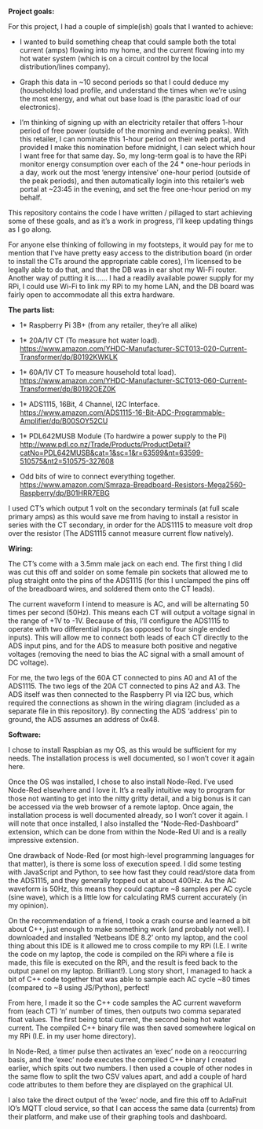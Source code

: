<B>Project goals:</B>
<P>
For this project, I had a couple of simple(ish) goals that I wanted to achieve:
  
- I wanted to build something cheap that could sample both the total current (amps) flowing into my home, and the current flowing into my hot water system (which is on a circuit control by the local distribution/lines company). 

- Graph this data in ~10 second periods so that I could deduce my (households) load profile, and understand the times when we’re using the most energy, and what out base load is (the parasitic load of our electronics).

- I’m thinking of signing up with an electricity retailer that offers 1-hour period of free power (outside of the morning and evening peaks). With this retailer, I can nominate this 1-hour period on their web portal, and provided I make this nomination before midnight, I can select which hour I want free for that same day. So, my long-term goal is to have the RPi monitor energy consumption over each of the 24 * one-hour periods in a day, work out the most ‘energy intensive’ one-hour period (outside of the peak periods), and then automatically login into this retailer’s web portal at ~23:45 in the evening, and set the free one-hour period on my behalf. 

</P>
This repository contains the code I have written / pillaged to start achieving some of these goals, and as it’s a work in progress, I’ll keep updating things as I go along.
<P>
For anyone else thinking of following in my footsteps, it would pay for me to mention that I’ve have pretty easy access to the distribution board (in order to install the CTs around the appropriate cable cores), I’m licensed to be legally able to do that, and that the DB was in ear shot my Wi-Fi router. Another way of putting it is…… I had a readily available power supply for my RPi, I could use Wi-Fi to link my RPi to my home LAN, and the DB board was fairly open to accommodate all this extra hardware.
</P>
<B>The parts list:</B>
<P>
  
-	1* Raspberry Pi 3B+ (from any retailer, they’re all alike)

-	1* 20A/1V CT (To measure hot water load).
https://www.amazon.com/YHDC-Manufacturer-SCT013-020-Current-Transformer/dp/B0192KWKLK

-	1* 60A/1V CT To measure household total load).
https://www.amazon.com/YHDC-Manufacturer-SCT013-060-Current-Transformer/dp/B0192OEZ0K

-	1* ADS1115, 16Bit, 4 Channel, I2C Interface.
https://www.amazon.com/ADS1115-16-Bit-ADC-Programmable-Amplifier/dp/B00SOY52CU

-	1* PDL642MUSB Module (To hardwire a power supply to the Pi)
http://www.pdl.co.nz/Trade/Products/ProductDetail?catNo=PDL642MUSB&cat=1&sc=1&r=63599&nt=63599-510575&nt2=510575-327608

-	Odd bits of wire to connect everything together.
https://www.amazon.com/Smraza-Breadboard-Resistors-Mega2560-Raspberry/dp/B01HRR7EBG

I used CT’s which output 1 volt on the secondary terminals (at full scale primary amps) as this would save me from having to install a resistor in series with the CT secondary, in order for the ADS1115 to measure volt drop over the resistor (The ADS1115 cannot measure current flow natively). 
</P>
<B>Wiring:</B>
<P>
The CT’s come with a 3.5mm male jack on each end. The first thing I did was cut this off and solder on some female pin sockets that allowed me to plug straight onto the pins of the ADS1115 (for this I unclamped the pins off of the breadboard wires, and soldered them onto the CT leads).

The current waveform I intend to measure is AC, and will be alternating 50 times per second (50Hz). This means each CT will output a voltage signal in the range of +1V to -1V. Because of this, I’ll configure the ADS1115 to operate with two differential inputs (as opposed to four single ended inputs). This will allow me to connect both leads of each CT directly to the ADS input pins, and for the ADS to measure both positive and negative voltages (removing the need to bias the AC signal with a small amount of DC voltage). 

For me, the two legs of the 60A CT connected to pins A0 and A1 of the ADS1115. The two legs of the 20A CT connected to pins A2 and A3. The ADS itself was then connected to the Raspberry PI via I2C bus, which required the connections as shown in the wiring diagram (included as a separate file in this repository). By connecting the ADS ‘address’ pin to ground, the ADS assumes an address of 0x48.
</P>
<B>Software:</B>
<P>
I chose to install Raspbian as my OS, as this would be sufficient for my needs. The installation process is well documented, so I won’t cover it again here.

Once the OS was installed, I chose to also install Node-Red. I’ve used Node-Red elsewhere and I love it. It’s a really intuitive way to program for those not wanting to get into the nitty gritty detail, and a big bonus is it can be accessed via the web browser of a remote laptop. 
Once again, the installation process is well documented already, so I won’t cover it again. I will note that once installed, I also installed the “Node-Red-Dashboard” extension, which can be done from within the Node-Red UI and is a really impressive extension.

One drawback of Node-Red (or most high-level programming languages for that matter), is there is some loss of execution speed. I did some testing with JavaScript and Python, to see how fast they could read/store data from the ADS1115, and they generally topped out at about 400Hz. As the AC waveform is 50Hz, this means they could capture ~8 samples per AC cycle (sine wave), which is a little low for calculating RMS current accurately (in my opinion).

On the recommendation of a friend, I took a crash course and learned a bit about C++, just enough to make something work (and probably not well). I downloaded and installed ‘Netbeans IDE 8.2’ onto my laptop, and the cool thing about this IDE is it allowed me to cross compile to my RPi (I.E. I write the code on my laptop, the code is compiled on the RPi where a file is made, this file is executed on the RPi, and the result is feed back to the output panel on my laptop. Brilliant!).
Long story short, I managed to hack a bit of C++ code together that was able to sample each AC cycle ~80 times (compared to ~8 using JS/Python), perfect!

From here, I made it so the C++ code samples the AC current waveform from (each CT) ‘n’ number of times, then outputs two comma separated float values. The first being total current, the second being hot water current. The compiled C++ binary file was then saved somewhere logical on my RPi (I.E. in my user home directory).

In Node-Red, a timer pulse then activates an ‘exec’ node on a reoccurring basis, and the ‘exec’ node executes the compiled C++ binary I created earlier, which spits out two numbers. I then used a couple of other nodes in the same flow to split the two CSV values apart, and add a couple of hard code attributes to them before they are displayed on the graphical UI.

I also take the direct output of the ‘exec’ node, and fire this off to AdaFruit IO’s MQTT cloud service, so that I can access the same data (currents) from their platform, and make use of their graphing tools and dashboard.
</P>
